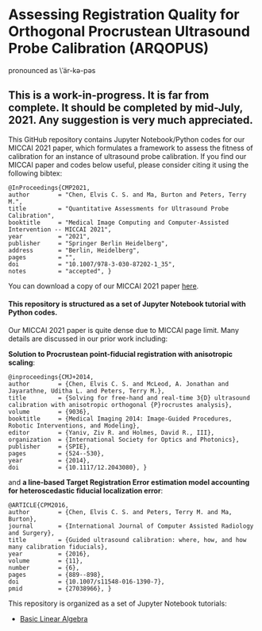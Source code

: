 # Assessing Registration Quality for Orthogonal Procrustean Ultrasound Probe Calibration (ARQOPUS)

pronounced as \ˈär-kə-pəs

## This is a work-in-progress. It is far from complete. It should be completed by mid-July, 2021. Any suggestion is very much appreciated.

This GitHub repository contains Jupyter Notebook/Python codes for our MICCAI 2021 paper, which formulates a framework to assess the fitness of calibration for an instance of ultrasound probe calibration. If you find our MICCAI paper and codes below useful, please consider citing it using the following bibtex:
```
@InProceedings{CMP2021,
author        = "Chen, Elvis C. S. and Ma, Burton and Peters, Terry M.",
title         = "Quantitative Assessments for Ultrasound Probe Calibration",
booktitle     = "Medical Image Computing and Computer-Assisted Intervention -- MICCAI 2021",
year          = "2021",
publisher     = "Springer Berlin Heidelberg",
address       = "Berlin, Heidelberg",
pages         = "",
doi           = "10.1007/978-3-030-87202-1_35",
notes         = "accepted", }
```
You can download a copy of our MICCAI 2021 paper [here](https://doi.org/10.1007/978-3-030-87202-1_35).


#### This repository is structured as a set of Jupyter Notebook tutorial with Python codes.

Our MICCAI 2021 paper is quite dense due to MICCAI page limit. Many details are discussed in our prior work including:

**Solution to Procrustean point-fiducial registration with anisotropic scaling**:
```
@inproceedings{CMJ+2014,
author        = {Chen, Elvis C. S. and McLeod, A. Jonathan and Jayarathne, Uditha L. and Peters, Terry M.},
title         = {Solving for free-hand and real-time 3{D} ultrasound calibration with anisotropic orthogonal {P}rocrustes analysis},
volume        = {9036},
booktitle     = {Medical Imaging 2014: Image-Guided Procedures, Robotic Interventions, and Modeling},
editor        = {Yaniv, Ziv R. and Holmes, David R., III},
organization  = {International Society for Optics and Photonics},
publisher     = {SPIE},
pages         = {524--530},
year          = {2014},
doi           = {10.1117/12.2043080}, }
```

and **a line-based Target Registration Error estimation model accounting for heteroscedastic fiducial localization error**:
```
@ARTICLE{CPM2016,
author        = {Chen, Elvis C. S. and Peters, Terry M. and Ma, Burton},
journal       = {International Journal of Computer Assisted Radiology and Surgery}, 
title         = {Guided ultrasound calibration: where, how, and how many calibration fiducials}, 
year          = {2016},
volume        = {11},
number        = {6},
pages         = {889--898},
doi           = {10.1007/s11548-016-1390-7},
pmid          = {27038966}, }
```

This repository is organized as a set of Jupyter Notebook tutorials:
- [Basic Linear Algebra](https://github.com/chene/ARQOPUS/blob/14c32738e735c38e943d72651d8cdf901b337a3c/BasicLinearAlgebra.ipynb)
